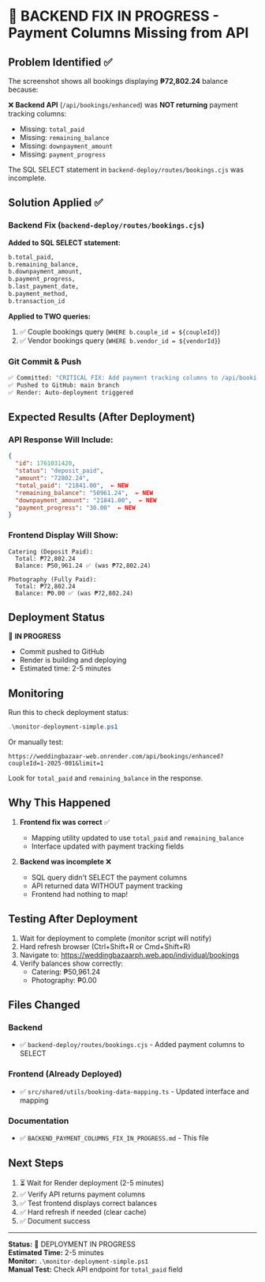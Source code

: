 # 🔧 BACKEND FIX IN PROGRESS - Payment Columns Missing from API

## Problem Identified ✅

The screenshot shows all bookings displaying **₱72,802.24** balance because:

❌ **Backend API** (`/api/bookings/enhanced`) was **NOT returning** payment tracking columns:
- Missing: `total_paid`
- Missing: `remaining_balance`
- Missing: `downpayment_amount`
- Missing: `payment_progress`

The SQL SELECT statement in `backend-deploy/routes/bookings.cjs` was incomplete.

## Solution Applied ✅

### Backend Fix (`backend-deploy/routes/bookings.cjs`)

**Added to SQL SELECT statement:**
```sql
b.total_paid,
b.remaining_balance,
b.downpayment_amount,
b.payment_progress,
b.last_payment_date,
b.payment_method,
b.transaction_id
```

**Applied to TWO queries:**
1. ✅ Couple bookings query (`WHERE b.couple_id = ${coupleId}`)
2. ✅ Vendor bookings query (`WHERE b.vendor_id = ${vendorId}`)

### Git Commit & Push
```bash
✅ Committed: "CRITICAL FIX: Add payment tracking columns to /api/bookings/enhanced endpoint"
✅ Pushed to GitHub: main branch
✅ Render: Auto-deployment triggered
```

## Expected Results (After Deployment)

### API Response Will Include:
```json
{
  "id": 1761031420,
  "status": "deposit_paid",
  "amount": "72802.24",
  "total_paid": "21841.00",  ← NEW
  "remaining_balance": "50961.24",  ← NEW
  "downpayment_amount": "21841.00",  ← NEW
  "payment_progress": "30.00"  ← NEW
}
```

### Frontend Display Will Show:
```
Catering (Deposit Paid):
  Total: ₱72,802.24
  Balance: ₱50,961.24 ✅ (was ₱72,802.24)

Photography (Fully Paid):
  Total: ₱72,802.24
  Balance: ₱0.00 ✅ (was ₱72,802.24)
```

## Deployment Status

🔄 **IN PROGRESS**
- Commit pushed to GitHub
- Render is building and deploying
- Estimated time: 2-5 minutes

## Monitoring

Run this to check deployment status:
```powershell
.\monitor-deployment-simple.ps1
```

Or manually test:
```
https://weddingbazaar-web.onrender.com/api/bookings/enhanced?coupleId=1-2025-001&limit=1
```

Look for `total_paid` and `remaining_balance` in the response.

## Why This Happened

1. **Frontend fix was correct** ✅
   - Mapping utility updated to use `total_paid` and `remaining_balance`
   - Interface updated with payment tracking fields

2. **Backend was incomplete** ❌
   - SQL query didn't SELECT the payment columns
   - API returned data WITHOUT payment tracking
   - Frontend had nothing to map!

## Testing After Deployment

1. Wait for deployment to complete (monitor script will notify)
2. Hard refresh browser (Ctrl+Shift+R or Cmd+Shift+R)
3. Navigate to: https://weddingbazaarph.web.app/individual/bookings
4. Verify balances show correctly:
   - Catering: ₱50,961.24
   - Photography: ₱0.00

## Files Changed

### Backend
- ✅ `backend-deploy/routes/bookings.cjs` - Added payment columns to SELECT

### Frontend (Already Deployed)
- ✅ `src/shared/utils/booking-data-mapping.ts` - Updated interface and mapping

### Documentation
- ✅ `BACKEND_PAYMENT_COLUMNS_FIX_IN_PROGRESS.md` - This file

## Next Steps

1. ⏳ Wait for Render deployment (2-5 minutes)
2. ✅ Verify API returns payment columns
3. ✅ Test frontend displays correct balances
4. ✅ Hard refresh if needed (clear cache)
5. ✅ Document success

---

**Status:** 🔄 DEPLOYMENT IN PROGRESS  
**Estimated Time:** 2-5 minutes  
**Monitor:** `.\monitor-deployment-simple.ps1`  
**Manual Test:** Check API endpoint for `total_paid` field
